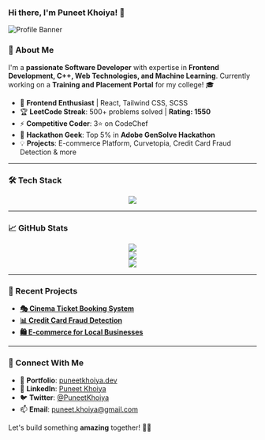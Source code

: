 ### Hi there, I'm Puneet Khoiya! 🚀

![Profile Banner](https://source.unsplash.com/1600x400/?technology,coding)

### 🌟 About Me
I'm a **passionate Software Developer** with expertise in **Frontend Development, C++, Web Technologies, and Machine Learning**. Currently working on a **Training and Placement Portal** for my college! 🎓

- 🎯 **Frontend Enthusiast** | React, Tailwind CSS, SCSS
- 🏆 **LeetCode Streak**: 500+ problems solved | **Rating: 1550**
- ⚡ **Competitive Coder**: 3⭐ on CodeChef
- 🎨 **Hackathon Geek**: Top 5% in **Adobe GenSolve Hackathon**
- 💡 **Projects**: E-commerce Platform, Curvetopia, Credit Card Fraud Detection & more

---

### 🛠️ Tech Stack
<div align="center">
  <img src="https://skillicons.dev/icons?i=react,tailwind,scss,html,css,js,cpp,python,firebase,mysql,mongodb,express,github,flask" />
</div>

---

### 📈 GitHub Stats
<div align="center">
  <img src="https://github-readme-streak-stats.herokuapp.com/?user=Puneet-Khoiya30&theme=radical&hide_border=true" />
  <br>
  <img src="https://github-readme-stats.vercel.app/api?username=Puneet-Khoiya30&show_icons=true&theme=radical&hide_border=true" />
  <br>
  <img src="https://github-readme-stats.vercel.app/api/top-langs/?username=Puneet-Khoiya30&layout=compact&theme=radical&hide_border=true" />
</div>

---

### 🚀 Recent Projects
- **[🎭 Cinema Ticket Booking System](https://github.com/Puneet-Khoiya30/cinema-ticket-booking)**
- **[📊 Credit Card Fraud Detection](https://github.com/Puneet-Khoiya30/credit-card-fraud-detection)**
- **[🛍️ E-commerce for Local Businesses](https://github.com/Puneet-Khoiya30/ecommerce-local)**

---

### 💬 Connect With Me
- 🔗 **Portfolio**: [puneetkhoiya.dev](https://puneetkhoiya.dev)
- 💼 **LinkedIn**: [Puneet Khoiya](https://www.linkedin.com/in/puneet-khoiya-bnl8)
- 🐦 **Twitter**: [@PuneetKhoiya](https://twitter.com/PuneetKhoiya)
- 📫 **Email**: [puneet.khoiya@gmail.com](mailto:khoiyapuneet30@gmail.com)

Let's build something **amazing** together! 🚀✨
